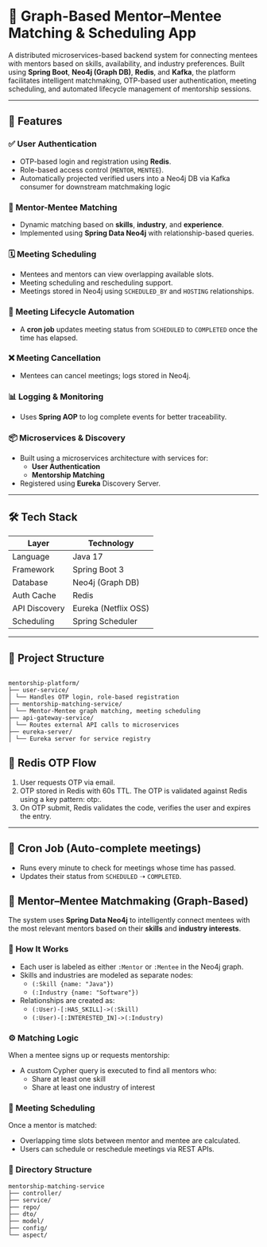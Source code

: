 # 🧠 Graph-Based Mentor–Mentee Matching & Scheduling App

A distributed microservices-based backend system for connecting mentees with mentors based on skills, availability, and industry preferences. Built using **Spring Boot**, **Neo4j (Graph DB)**, **Redis**, and **Kafka**, the platform facilitates intelligent matchmaking, OTP-based user authentication, meeting scheduling, and automated lifecycle management of mentorship sessions.

---

## 🚀 Features

### ✅ User Authentication
- OTP-based login and registration using **Redis**.
- Role-based access control (`MENTOR`, `MENTEE`).
- Automatically projected verified users into a Neo4j DB via Kafka consumer for downstream matchmaking logic

### 🤝 Mentor-Mentee Matching
- Dynamic matching based on **skills**, **industry**, and **experience**.
- Implemented using **Spring Data Neo4j** with relationship-based queries.

### 🗓️ Meeting Scheduling
- Mentees and mentors can view overlapping available slots.
- Meeting scheduling and rescheduling support.
- Meetings stored in Neo4j using `SCHEDULED_BY` and `HOSTING` relationships.

### 🔁 Meeting Lifecycle Automation
- A **cron job** updates meeting status from `SCHEDULED` to `COMPLETED` once the time has elapsed.

### ❌ Meeting Cancellation
- Mentees can cancel meetings; logs stored in Neo4j.

### 📊 Logging & Monitoring
- Uses **Spring AOP** to log complete events for better traceability.

### 📦 Microservices & Discovery
- Built using a microservices architecture with services for:
  - **User Authentication**
  - **Mentorship Matching**
- Registered using **Eureka** Discovery Server.

---

## 🛠 Tech Stack

| Layer              | Technology                                     |
|--------------------|------------------------------------------------|
| Language           | Java 17                                        |
| Framework          | Spring Boot 3                                  |	
| Database           | Neo4j (Graph DB)                               |
| Auth Cache         | Redis                                          |
| API Discovery      | Eureka (Netflix OSS)                           |
| Scheduling         | Spring Scheduler                               |


---

## 📁 Project Structure
```

mentorship-platform/
├── user-service/
│ └── Handles OTP login, role-based registration
├── mentorship-matching-service/
│ └── Mentor-Mentee graph matching, meeting scheduling
├── api-gateway-service/
│ └── Routes external API calls to microservices
├── eureka-server/
│ └── Eureka server for service registry

```

## 🔐 Redis OTP Flow

1. User requests OTP via email.
2. OTP stored in Redis with 60s TTL. The OTP is validated against Redis using a key pattern: otp:<email>.
3. On OTP submit, Redis validates the code, verifies the user and expires the entry.

---

## 🔄 Cron Job (Auto-complete meetings)

- Runs every minute to check for meetings whose time has passed.
- Updates their status from `SCHEDULED` ➝ `COMPLETED`.


## 🧠 Mentor–Mentee Matchmaking (Graph-Based)

The system uses **Spring Data Neo4j** to intelligently connect mentees with the most relevant mentors based on their **skills** and **industry interests**.

### 🧩 How It Works

- Each user is labeled as either `:Mentor` or `:Mentee` in the Neo4j graph.
- Skills and industries are modeled as separate nodes:
  - `(:Skill {name: "Java"})`
  - `(:Industry {name: "Software"})`
- Relationships are created as:
  - `(:User)-[:HAS_SKILL]->(:Skill)`
  - `(:User)-[:INTERESTED_IN]->(:Industry)`

### ⚙️ Matching Logic

When a mentee signs up or requests mentorship:

- A custom Cypher query is executed to find all mentors who:
  - Share at least one skill
  - Share at least one industry of interest

### 📅 Meeting Scheduling

Once a mentor is matched:
- Overlapping time slots between mentor and mentee are calculated.
- Users can schedule or reschedule meetings via REST APIs.

### 📂 Directory Structure 

```
mentorship-matching-service
├── controller/
├── service/
├── repo/
├── dto/
├── model/
├── config/
└── aspect/
```




